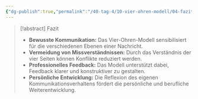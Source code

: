 ```yaml
---
{"dg-publish":true,"permalink":"/40-tag-4/10-vier-ohren-modell/04-fazit-vier-ohren-modell/"}
---
```



> [!abstract] Fazit
> * **Bewusste Kommunikation:** Das Vier-Ohren-Modell sensibilisiert für die verschiedenen Ebenen einer Nachricht.
> * **Vermeidung von Missverständnissen:** Durch das Verständnis der vier Seiten können Konflikte reduziert werden.
> * **Professionelles Feedback:** Das Modell unterstützt dabei, Feedback klarer und konstruktiver zu gestalten.
> * **Persönliche Entwicklung:** Die Reflexion des eigenen Kommunikationsverhaltens fördert die persönliche und berufliche Weiterentwicklung.

